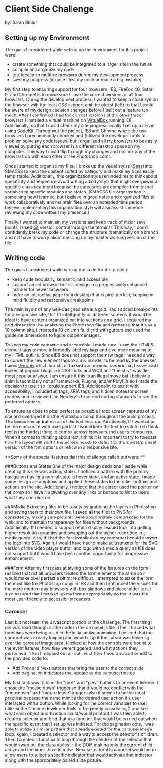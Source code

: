 Client Side Challenge
========

by: Sarah Binion

## Setting up my Environment
The goals I considered while setting up the environment for this project were:

* create something that could be integrated to a larger site in the future
* compile and organize my code
* test locally on multiple browsers during my development process
* save my progress (in case I lost my code or made a big mistake) 

My first step to ensuring support for four browsers (IE8, FireFox 46, Safari 9, and Chrome) is to make sure I have the correct versions of all four browsers. During the development process, I wanted to keep a close eye on the browser with the least CSS support and the oldest (ie8) so that I could be aware of my design decision changes before I built out a feature too much. After I confirmed I had the correct versions of the other three browsers I installed a virtual machine on [VirtualBox](https://www.virtualbox.org/wiki/Downloads) running IE8. Additionally, so that I could check my site progress locally I set up a server using [CodeKit](https://incident57.com/codekit/). Throughout the project, IE8 and Chrome where the two browsers I predominantly checked and (utilized the developer tools to problem solve any code issues) but I organized all my browsers to be easily viewed by putting each browser in a different desktop space on my computer. This way I could flip through my changes and not mix any of the browsers up with each other or the Photoshop comp. 

Once I started to organize my files, I broke up the visual styles ([Sass](http://sass-lang.com/)) into [SMACSS](https://smacss.com/) to keep the content sorted by category and make my Scss easily templatable. Additionally, this organization style reminded me to think about specificity and helped me avoid writing a body style that might overpower a specific class treatment because the categories are compiled from global variables to specific modules and states. (SMACSS file organization is something new I learned, but I believe in good notes and organized files to work collaboratively and maintain files over an extended time period. I believe implementing this organization style will also assist someone reviewing my code without my presence.)  

Finally, I wanted to maintain my versions and keep track of major save points. I used [Git](https://git-scm.com) version control through the terminal. This way, I could confidently break my code or change the structure dramatically on a branch and not have to worry about messing up my master working version of the file.

## Writing code
The goals I considered while writing the code for this project:

* keep code modularly, semantic, and accessible
* support an old browser but still design in a progressively enhanced manner for newer browsers
* make an interactive page for a desktop that is pixel perfect; keeping in mind fluidity and responsive breakpoints

The main layout of any well-designed site is a grid. Had I added breakpoints for a responsive site, that fit intelligently on different screens, it would be ideal to have content organized out into sections on a grid. I acquired my grid dimensions by analyzing the Photoshop file and gathering that it was a 10 column site. I created a 10 column fluid grid with gutters and used the guideline dimensions to figure out percentages.

To keep my code semantic and accessible, I made sure I used the HTML5 element tags to more informedly label my tags and give more meaning to my HTML outline. Since IE8 does not support the new tags I needed a way to convert the new element tags to a `div` in order to  be read by the browser. I used [the shiv](https://github.com/aFarkas/html5shiv) which is a shim. I asked some senior coders that I know and I looked at popular blogs like CSS tricks and WC3 and  "the shiv" was the most popular answer. I am unsure if this is an illegal move but I believe a shim is technically not a Frameworks, Plugins, and/or Polyfills so I made the decision to use it so I could support IE8. Additionally, to assist with accessibility, I included alt tags, ARIA tags, and hidden notes for screen readers and I reviewed the Nerdery's front-end coding standards to see the preferred options.

To ensure as close to pixel perfect as possible I took screen captures of my site and overlayed it on the Photoshop comp throughout the build process. The boxes line up but not all of the text lines up. Additionally, If I wanted to be more accurate with pixel perfect I would kern the text to match. I do think text is the hardest thing to control across browsers and user's computers. When it comes to thinking about text, I think it is important to try to forecast how the layout will shift if the screen needs to default to the lowest/plainest version of the font options or reflow in a responsive site.

**Some of the special features that this challenge called out were: **

###Buttons and States
One of the major design decisions I made while creating this site was adding states. I noticed a pattern with the primary navigation having a normal state, a hover state, and an active state. I made some design assumptions and applied these states to the other buttons and actions on the site. Additionally, I noticed that the cursor used the pointer on the comp so I have it activating over any links or buttons to hint to users what they can click on.

###Media
Extracting files to be assets by grabbing the layers in Photoshop and saving them to their own file. I saved all the files to PNG for consistency, making sure pictures were appropriately compressed for the web, and to maintain transparency for files without backgrounds. Additionally, If I needed to support retina display I would look into getting higher resolution graphics and swapping out the higher resolution in a media query. Also, If I had the font installed on my computer I could convert the logo into SVG. Again, I would have had to make adjustments for the SVG version of the video player button and logo with a media query as IE8 does not support but it would have been another opportunity for progressive enhancement.

###Form
After my first pass at styling some of the features on the form I realized that not all browsers treated the form elements the same so it would make pixel perfect a bit more difficult. I attempted to make the form the most like the Photoshop comp in IE8 and then I enhanced the visuals for the more modern day browsers with box shadows and placeholder text. I 
also ensured that I marked up my forms appropriately so that it was the most user-friendly to accessibility readers.

### Carousel
Last but not least, the Javascript portion of the challenge. The first thing I did was read through all the code in the carousel.js file. Then I traced what functions were being used in the initial active animation. I noticed that the carousel was already looping and would stop if the cursor was hovering over the carousel image area. I looked at how the controls were bound to the event listener, how they were triggered, and what actions they performed. Then I mapped out an outline of how I would extend or add to the provided code to:

* Add Prev and Next buttons that bring the user to the correct slide
* Add pagination indicators that update as the carousel rotates

My first task was to bind the "next" and "prev" buttons to an event listener. I chose the "mouse down" trigger so that it would not conflict with the "mouseover" and "mouse leave" triggers also it seems to be the most practical because the name mimics the desired user action if a user interacted with a button. While looking for the correct variables to use I utilized the Chrome developer tools to frequently console.log() and see what each object and function could/would printout. I was then able to create a selector and bind that to a function that would be carried out when the specific event that I set up was initiated. 
For the pagination dots, I was able to utilize a similar pattern that already existed for the carousel image loop. Again, I created a selector and a way to access the selector's children. Then I created a function to loop through the children of the selector that would swap out the class styles in the DOM making only the current child active and the other three inactive. Next steps for this carousel would be to allow users to select a specific indicator that would activate that indicator along with the appropriately paired slide picture.